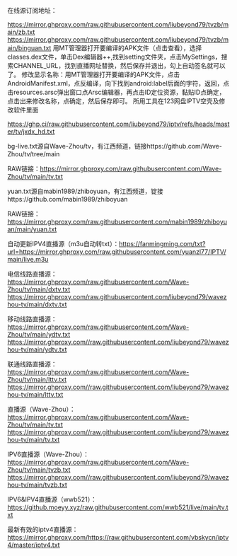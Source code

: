 在线源订阅地址：

https://mirror.ghproxy.com/raw.githubusercontent.com/liubeyond79/tvzb/main/zb.txt
https://mirror.ghproxy.com/raw.githubusercontent.com/liubeyond79/tvzb/main/binguan.txt
用MT管理器打开要编译的APK文件（点击查看），选择classes.dex文件，单击Dex编辑器++,找到setting文件夹，点击MySettings，搜索CHANNEL_URL，找到直播网址替换，然后保存并退出，勾上自动签名就可以了。
修改显示名称：用MT管理器打开要编译的APK文件，点击AndroidManifest.xml，点反编译，向下找到android:label后面的字符，返回，点击resources.arsc弹出窗口点Arsc编辑器，再点击ID定位资源，黏贴ID点确定，点击出来修改名称，点确定，然后保存即可。
所用工具在123网盘IPTV空壳及修改软件里面

https://ghp.ci/raw.githubusercontent.com/liubeyond79/iptv/refs/heads/master/tv/jxdx_hd.txt

bg-live.txt源自Wave-Zhou/tv，有江西频道，链接https://github.com/Wave-Zhou/tv/tree/main

RAW链接：https://mirror.ghproxy.com/raw.githubusercontent.com/Wave-Zhou/tv/main/tv.txt

yuan.txt源自mabin1989/zhiboyuan，有江西频道，锭接https://github.com/mabin1989/zhiboyuan

RAW链接：https://mirror.ghproxy.com/raw.githubusercontent.com/mabin1989/zhiboyuan/main/yuan.txt

自动更新IPV4直播源（m3u自动转txt）：https://fanmingming.com/txt?url=https://mirror.ghproxy.com/raw.githubusercontent.com/yuanzl77/IPTV/main/live.m3u

电信线路直播源：https://mirror.ghproxy.com/raw.githubusercontent.com/Wave-Zhou/tv/main/dxtv.txt
https://mirror.ghproxy.com/raw.githubusercontent.com/liubeyond79/wavezhou-tv/main/dxtv.txt

移动线路直播源：https://mirror.ghproxy.com/raw.githubusercontent.com/Wave-Zhou/tv/main/ydtv.txt
https://mirror.ghproxy.com//raw.githubusercontent.com/liubeyond79/wavezhou-tv/main/ydtv.txt

联通线路直播源：https://mirror.ghproxy.com/raw.githubusercontent.com/Wave-Zhou/tv/main/lttv.txt
https://mirror.ghproxy.com//raw.githubusercontent.com/liubeyond79/wavezhou-tv/main/lttv.txt

直播源（Wave-Zhou）：https://mirror.ghproxy.com/raw.githubusercontent.com/Wave-Zhou/tv/main/tv.txt
https://mirror.ghproxy.com//raw.githubusercontent.com/liubeyond79/wavezhou-tv/main/tv.txt

IPV6直播源（Wave-Zhou）：https://mirror.ghproxy.com/raw.githubusercontent.com/Wave-Zhou/tv/main/tvzb.txt
https://mirror.ghproxy.com//raw.githubusercontent.com/liubeyond79/wavezhou-tv/main/tvzb.txt

IPV6&IPV4直播源（wwb521）：https://github.moeyy.xyz/raw.githubusercontent.com/wwb521/live/main/tv.txt

最新有效的iptv4直播源：https://mirror.ghproxy.com/https://raw.githubusercontent.com/vbskycn/iptv4/master/iptv4.txt
